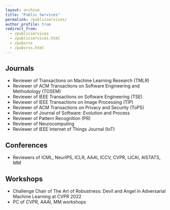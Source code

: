 ```yaml
---
layout: archive
title: "Public Services"
permalink: /publicservices/
author_profile: true
redirect_from: 
  - /publicservices
  - /publicservices.html
  - /pubsrvs
  - /pubsrvs.html
---
```


## Journals
- Reviewer of Transactions on Machine Learning Research (TMLR)
- Reviewer of ACM Transactions on Software Engineering and Methodology (TOSEM)
- Reviewer of IEEE Transactions on Software Engineering (TSE)
- Reviewer of IEEE Transactions on Image Processing (TIP)
- Reviewer of ACM Transactions on Privacy and Security (ToPS)
- Reviewer of Journal of Software: Evolution and Process
- Reviewer of Pattern Recognition (PR)
- Reviewer of Neurocomputing
- Reviewer of IEEE Internet of Things Journal (IoT)


## Conferences

- Reviewers of ICML, NeurIPS, ICLR, AAAI, ICCV, CVPR, IJCAI, AISTATS, MM

## Workshops
- Challenge Chair of The Art of Robustness: Devil and Angel in Adversarial Machine Learning at CVPR 2022
- PC of CVPR, AAAI, MM workshops
